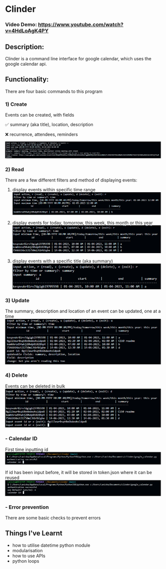 # Clinder

### Video Demo: https://www.youtube.com/watch?v=4HdLoAgK4PY

## Description:
Clinder is a command line interface for google calendar, which uses the google calendar api.

## Functionality:
There are four basic commands to this program

### 1) Create
Events can be created, with fields

:white_check_mark: summary (aka title), location, description

:x: recurrence, attendees, reminders

![create](images/create.png)

### 2) Read
There are a few different filters and method of displaying events:

1. display events within specific time range
![read_time](images/read_time.png)

2. display events for today, tomorrow, this week, this month or this year
![read_word](images/read_word.png)

3. display events with a specific title (aka summary)
![read_summary](images/read_summary.png)

### 3) Update
The summary, description and location of an event can be updated, one at a time
![update](images/update.png)

### 4) Delete
Events can be deleted in bulk
![delete](images/delete.png)

### - Calendar ID
First time inputting id
![id_1](images/id_1.png)

If id has been input before, it will be stored in token.json where it can be reused
![id_2](images/id_2.png)

### - Error prevention
There are some basic checks to prevent errors

## Things I've Learnt
- how to utilise datetime python module
- modularisation
- how to use APIs
- python loops
